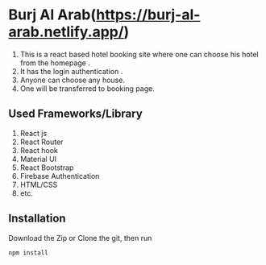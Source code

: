 # Burj Al Arab(https://burj-al-arab.netlify.app/) #

1. This is a react based hotel booking site where one can choose his hotel  from the homepage .
2. It has the login authentication .
3. Anyone can choose any house.
4. One will be transferred to booking page.


## Used Frameworks/Library


1. React js
2. React Router
3. React hook
4. Material UI
5. React Bootstrap
6. Firebase Authentication
7. HTML/CSS
8. etc.


## Installation
Download the Zip or Clone the git, then run

`npm install`
